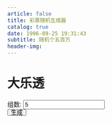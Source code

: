 ```yaml
---
article: false
title: 彩票随机生成器
catalog: true
date: 1996-09-25 19:31:43
subtitle: 随机个五百万
header-img:
---
```


# 大乐透

<form class="form-inline">
    <div class="form-group">
        <label for="gsize">组数: </label>
        <input type="number" class="form-control" value='5' id='gsize'>
    </div>
    <button type="button" class='btn btn-default' style='line-height: 0.7' id='generate'>生成</button>
</form>
<div id='dlt' style='font-size: 28px'></div>


<script type="text/javascript">
    function getRandom(min, max) {
        return Math.floor(Math.random()*(max-min+1)+min)
    }

    function getRandomList(num, min, max) {
        if(max - min + 1 < num) {
            return []
        }
        let tmp = []
        while(true) {
            if(tmp.length >= num) {
                break
            }
            let n = getRandom(min, max);
            if(tmp.indexOf(n) == -1) {
                tmp.push(n)
            }
            console.log(1)
        }
        tmp.sort((a, b) => a-b)
        return tmp
    }

    function formatNumList(numList, n) {
        return numList.map(i => (Array(n).join(0) + i).slice(-n));
    }

    function writeDaLeTouList(n) {
        let str = "";
        for(let i = 0;i < n;i++) {
            str += formatNumList(getRandomList(5, 1, 35), 2).join(" ") + " + " + formatNumList(getRandomList(2, 1, 12), 2).join(" ") + "<br />"
        }
        document.getElementById("dlt").innerHTML = str
    }

    let gbtn = document.getElementById("generate");
    let gsize = document.getElementById("gsize");
    gbtn.onclick = function(e) {
        e.preventDefault();
        writeDaLeTouList(parseInt(gsize.value));
    }
</script>